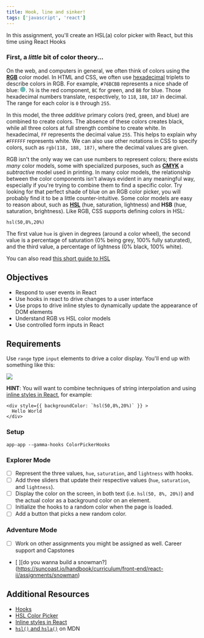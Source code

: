 ```yaml
---
title: Hook, line and sinker!
tags: ['javascript', 'react']
---
```


In this assignment, you'll create an HSL(a) color picker with React, but this
time using React Hooks

### First, a _little_ bit of color theory...

On the web, and computers in general, we often think of colors using the
[**RGB**](https://en.wikipedia.org/wiki/RGB_color_model) color model. In HTML
and CSS, we often use [hexadecimal](https://en.wikipedia.org/wiki/Hexadecimal)
triplets to describe colors in RGB. For example, `#76BCBB` represents a nice
shade of blue:
<span style="display: inline-block; background-color: #76BCBB; width: 1em; height: 1em; border-radius: 0.5em"></span>.
`76` is the red component, `BC` for green, and `BB` for blue. Those hexadecimal
numbers translate, respectively, to `118`, `188`, `187` in decimal. The range
for each color is `0` through `255`.

In this model, the three _additive_ primary colors (red, green, and blue) are
combined to create colors. The absence of these colors creates black, while all
three colors at full strength combine to create white. In hexadecimal, `FF`
represents the decimal value `255`. This helps to explain why `#FFFFFF`
represents white. We can also use other notations in CSS to specify colors, such
as `rgb(118, 188, 187)`, where the decimal values are given.

RGB isn't the only way we can use numbers to represent colors; there exists
_many_ color models, some with specialized purposes, such as
[**CMYK**](https://en.wikipedia.org/wiki/CMYK_color_model) a _subtractive_ model
used in printing. In many color models, the relationship between the color
components isn't always evident in any meaningful way, especially if you're
trying to combine them to find a specific color. Try looking for that perfect
shade of blue on an RGB color picker, you will probably find it to be a little
counter-intuitive. Some color models are easy to reason about, such as
[**HSL**](https://en.wikipedia.org/wiki/HSL_and_HSV) (hue, saturation,
lightness) and **HSB** (hue, saturation, brightness). Like RGB, CSS supports
defining colors in HSL:

`hsl(50,8%,20%)`

The first value `hue` is given in degrees (around a color wheel), the second
value is a percentage of saturation (0% being grey, 100% fully saturated), and
the third value, a percentage of lightness (0% black, 100% white).

You can also read
[this short guide to HSL](https://www.nixsensor.com/what-is-hsl-color/)

## Objectives

- Respond to user events in React
- Use hooks in react to drive changes to a user interface
- Use props to drive inline styles to dynamically update the appearance of DOM
  elements
- Understand RGB vs HSL color models
- Use controlled form inputs in React

## Requirements

Use `range` type `input` elements to drive a color display. You'll end up with
something like this:

![](https://raw.githubusercontent.com/suncoast-devs/handbook/master/curriculum/unit-ii/chapter-2/04-state-management/assets/color-picker.gif)

**HINT**: You will want to combine techniques of string interpolation and using
[inline styles in React](https://reactjs.org/docs/dom-elements.html#style), for
example:

```
<div style={{ backgroundColor: `hsl(50,8%,20%)` }} >
  Hello World
</div>
```

### Setup

```shell
app-app --gamma-hooks ColorPickerHooks
```

### Explorer Mode

- [ ] Represent the three values, `hue`, `saturation`, and `lightness` with
      hooks.
- [ ] Add three sliders that update their respective values (`hue`,
      `saturation`, and `lightness`).
- [ ] Display the color on the screen, in both text (i.e. `hsl(50, 8%, 20%)`)
      and the actual color as a background color on an element.
- [ ] Initialize the hooks to a random color when the page is loaded.
- [ ] Add a button that picks a new random color.

### Adventure Mode

- [ ] Work on other assignments you might be assigned as well. Career support
      and Capstones
- [ ][do you wanna build a snowman?]
  (https://suncoast.io/handbook/curriculum/front-end/react-ii/assignments/snowman)

## Additional Resources

- [Hooks](https://reactjs.org/docs/hooks-intro.html)
- [HSL Color Picker](http://hslpicker.com/)
- [Inline styles in React](https://reactjs.org/docs/dom-elements.html#style)
- [`hsl()` and `hsla()`][1] on MDN

[1]: https://developer.mozilla.org/en-US/docs/Web/CSS/color_value#hsl()_and_hsla()
